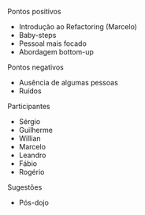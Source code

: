Pontos positivos
* Introdução ao Refactoring (Marcelo)
* Baby-steps
* Pessoal mais focado
* Abordagem bottom-up

Pontos negativos
* Ausência de algumas pessoas
* Ruídos

Participantes
* Sérgio
* Guilherme
* Willian
* Marcelo
* Leandro
* Fábio
* Rogério

Sugestões
* Pós-dojo
